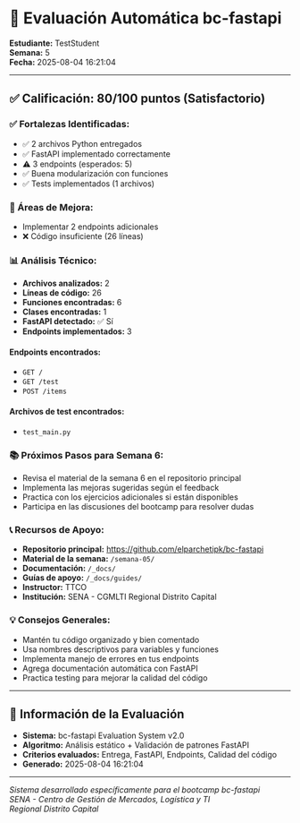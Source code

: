 # 🎯 Evaluación Automática bc-fastapi

**Estudiante:** TestStudent  
**Semana:** 5  
**Fecha:** 2025-08-04 16:21:04

---

## ✅ Calificación: 80/100 puntos (Satisfactorio)

### ✅ Fortalezas Identificadas:

- ✅ 2 archivos Python entregados
- ✅ FastAPI implementado correctamente
- ⚠️ 3 endpoints (esperados: 5)
- ✅ Buena modularización con funciones
- ✅ Tests implementados (1 archivos)

### 🎯 Áreas de Mejora:

- Implementar 2 endpoints adicionales
- ❌ Código insuficiente (26 líneas)

### 📊 Análisis Técnico:

- **Archivos analizados:** 2
- **Líneas de código:** 26
- **Funciones encontradas:** 6
- **Clases encontradas:** 1
- **FastAPI detectado:** ✅ Sí
- **Endpoints implementados:** 3

#### Endpoints encontrados:

- `GET /`
- `GET /test`
- `POST /items`

#### Archivos de test encontrados:

- `test_main.py`

### 📚 Próximos Pasos para Semana 6:

- Revisa el material de la semana 6 en el repositorio principal
- Implementa las mejoras sugeridas según el feedback
- Practica con los ejercicios adicionales si están disponibles
- Participa en las discusiones del bootcamp para resolver dudas

### 📞 Recursos de Apoyo:

- **Repositorio principal:** https://github.com/elparchetipk/bc-fastapi
- **Material de la semana:** `/semana-05/`
- **Documentación:** `/_docs/`
- **Guías de apoyo:** `/_docs/guides/`
- **Instructor:** TTCO
- **Institución:** SENA - CGMLTI Regional Distrito Capital

### 💡 Consejos Generales:

- Mantén tu código organizado y bien comentado
- Usa nombres descriptivos para variables y funciones
- Implementa manejo de errores en tus endpoints
- Agrega documentación automática con FastAPI
- Practica testing para mejorar la calidad del código

---

## 🤖 Información de la Evaluación

- **Sistema:** bc-fastapi Evaluation System v2.0
- **Algoritmo:** Análisis estático + Validación de patrones FastAPI
- **Criterios evaluados:** Entrega, FastAPI, Endpoints, Calidad del código
- **Generado:** 2025-08-04 16:21:04

---

_Sistema desarrollado específicamente para el bootcamp bc-fastapi_  
_SENA - Centro de Gestión de Mercados, Logística y TI_  
_Regional Distrito Capital_
